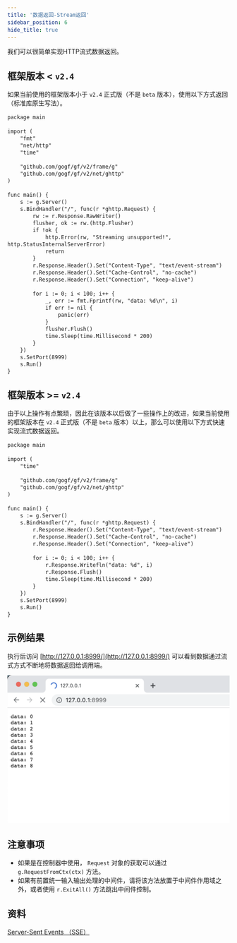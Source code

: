 ```yaml
---
title: '数据返回-Stream返回'
sidebar_position: 6
hide_title: true
---
```


我们可以很简单实现HTTP流式数据返回。

## 框架版本 < `v2.4`

如果当前使用的框架版本小于 `v2.4` 正式版（不是 `beta` 版本），使用以下方式返回（标准库原生写法）。

```
package main

import (
	"fmt"
	"net/http"
	"time"

	"github.com/gogf/gf/v2/frame/g"
	"github.com/gogf/gf/v2/net/ghttp"
)

func main() {
	s := g.Server()
	s.BindHandler("/", func(r *ghttp.Request) {
		rw := r.Response.RawWriter()
		flusher, ok := rw.(http.Flusher)
		if !ok {
			http.Error(rw, "Streaming unsupported!", http.StatusInternalServerError)
			return
		}
		r.Response.Header().Set("Content-Type", "text/event-stream")
		r.Response.Header().Set("Cache-Control", "no-cache")
		r.Response.Header().Set("Connection", "keep-alive")

		for i := 0; i < 100; i++ {
			_, err := fmt.Fprintf(rw, "data: %d\n", i)
			if err != nil {
				panic(err)
			}
			flusher.Flush()
			time.Sleep(time.Millisecond * 200)
		}
	})
	s.SetPort(8999)
	s.Run()
}
```

## 框架版本 >= `v2.4`

由于以上操作有点繁琐，因此在该版本以后做了一些操作上的改进，如果当前使用的框架版本在 `v2.4` 正式版（不是 `beta` 版本）以上，那么可以使用以下方式快速实现流式数据返回。

```
package main

import (
	"time"

	"github.com/gogf/gf/v2/frame/g"
	"github.com/gogf/gf/v2/net/ghttp"
)

func main() {
	s := g.Server()
	s.BindHandler("/", func(r *ghttp.Request) {
		r.Response.Header().Set("Content-Type", "text/event-stream")
		r.Response.Header().Set("Cache-Control", "no-cache")
		r.Response.Header().Set("Connection", "keep-alive")

		for i := 0; i < 100; i++ {
			r.Response.Writefln("data: %d", i)
			r.Response.Flush()
			time.Sleep(time.Millisecond * 200)
		}
	})
	s.SetPort(8999)
	s.Run()
}
```

## 示例结果

执行后访问 [http://127.0.0.1:8999/](http://127.0.0.1:8999/) 可以看到数据通过流式方式不断地将数据返回给调用端。

![](/markdown/1a8b7fecfb331ebe454633ac06b27592.png)

## 注意事项

- 如果是在控制器中使用， `Request` 对象的获取可以通过 `g.RequestFromCtx(ctx)` 方法。
- 如果有前置统一输入输出处理的中间件，请将该方法放置于中间件作用域之外，或者使用 `r.ExitAll()` 方法跳出中间件控制。

## 资料

[Server-Sent Events （SSE）](https://www.ruanyifeng.com/blog/2017/05/server-sent_events.html)